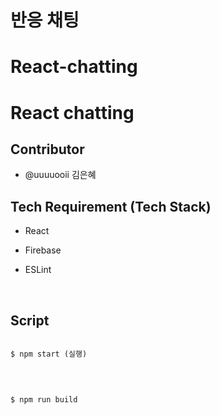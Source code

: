 # 반응 채팅

# React-chatting

# React chatting

## Contributor

- @uuuuooii 김은혜

## Tech Requirement (Tech Stack)

- React

- Firebase

- ESLint​

​​

## Script

```

$ npm start (실행)

```

​

```

$ npm run build

```
